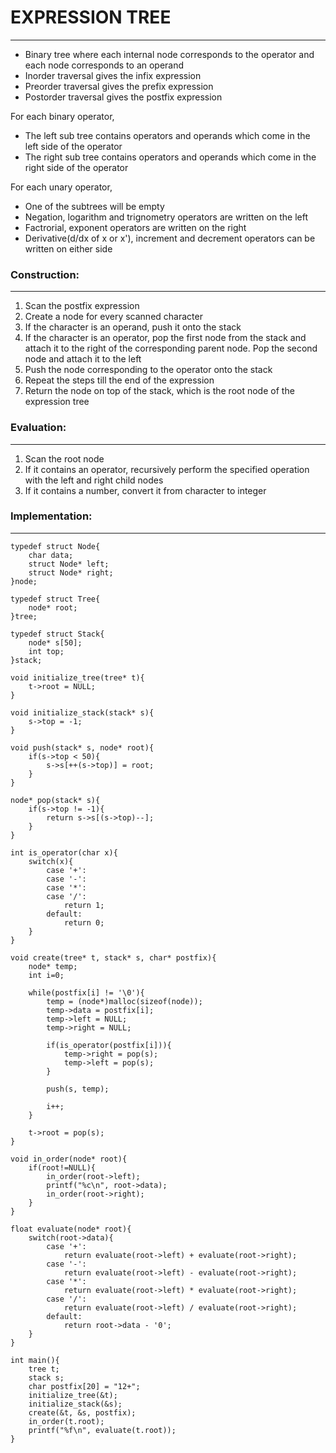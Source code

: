 # EXPRESSION TREE
---
- Binary tree where each internal node corresponds to the operator and each node corresponds to an operand
- Inorder traversal gives the infix expression
- Preorder traversal gives the prefix expression 
- Postorder traversal gives the postfix expression

For each binary operator,
- The left sub tree contains operators and operands which come in the left side of the operator
- The right sub tree contains operators and operands which come in the right side of the operator

For each unary operator, 
- One of the subtrees will be empty 
- Negation, logarithm and trignometry operators are written on the left
- Factrorial, exponent operators are written on the right
- Derivative(d/dx of x or x'), increment and decrement operators can be written on either side

### Construction:
---
1. Scan the postfix expression
2. Create a node for every scanned character
3. If the character is an operand, push it onto the stack
4. If the character is an operator, pop the first node from the stack and attach it to the right of the corresponding parent node. Pop the second node and attach it to the left
5. Push the node corresponding to the operator onto the stack
6. Repeat the steps till the end of the expression
7. Return the node on top of the stack, which is the root node of the expression tree

### Evaluation:
----
1. Scan the root node
2. If it contains an operator,  recursively perform the specified operation with the left and right child nodes
3. If it contains a number, convert it from character to integer


### Implementation:
----
```
typedef struct Node{
    char data;
    struct Node* left;
    struct Node* right;
}node;

typedef struct Tree{
    node* root;
}tree;

typedef struct Stack{
    node* s[50];
    int top;
}stack;

void initialize_tree(tree* t){
    t->root = NULL;
}

void initialize_stack(stack* s){
    s->top = -1;
}

void push(stack* s, node* root){
    if(s->top < 50){
        s->s[++(s->top)] = root;
    }
}

node* pop(stack* s){
    if(s->top != -1){
        return s->s[(s->top)--];
    }
}

int is_operator(char x){
    switch(x){
        case '+':
        case '-':
        case '*':
        case '/':
            return 1;
        default: 
            return 0;
    }
}

void create(tree* t, stack* s, char* postfix){
    node* temp;
    int i=0;
    
    while(postfix[i] != '\0'){
        temp = (node*)malloc(sizeof(node));
        temp->data = postfix[i];
        temp->left = NULL;
        temp->right = NULL;

        if(is_operator(postfix[i])){
            temp->right = pop(s);
            temp->left = pop(s);
        }

        push(s, temp);
        
        i++;
    }
    
    t->root = pop(s);
}

void in_order(node* root){
    if(root!=NULL){
        in_order(root->left);
        printf("%c\n", root->data);
        in_order(root->right);
    }
}

float evaluate(node* root){
    switch(root->data){
        case '+': 
            return evaluate(root->left) + evaluate(root->right);
        case '-': 
            return evaluate(root->left) - evaluate(root->right);
        case '*': 
            return evaluate(root->left) * evaluate(root->right);
        case '/': 
            return evaluate(root->left) / evaluate(root->right);
        default:
            return root->data - '0';
    }
}

int main(){
    tree t;
    stack s;
    char postfix[20] = "12+";
    initialize_tree(&t);
    initialize_stack(&s);
    create(&t, &s, postfix);
    in_order(t.root);
    printf("%f\n", evaluate(t.root));
}
```

